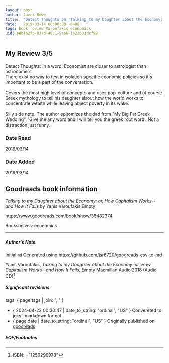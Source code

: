 ```yaml
---
layout: post
author: James Rowe
title:  "Detect Thoughts on 'Talking to my Daughter about the Economy: or, How Capitalism Works--and How It Fails'"
date:   2019-03-14 00:00:00 -0400
tags: book review Varoufakis economics
uid: a8bfa2fb-037d-4831-9a66-1622601dcf99
---
```


<!-- highly dependent on how you personally use jekyll templates, and how you want this to show up -->

## My Review 3/5

Detect Thoughts: In a word. Economist are closer to astrologist than astronomers.<br/>There exist no way to test in isolation specific economic policies so it's important to be a part of the conversation.<br/><br/>Covers the most high level of concepts and uses pop-culture and of course Greek mythology to tell his daughter about how the world works to concentrate wealth while leaving abject poverty in its wake.<br/><br/>Silly side note. The author epitomizes the dad from "My Big Fat Greek Wedding". 'Give me any word and I will tell you the greek root word'. Not a distraction just funny.

### Date Read
2019/03/14

### Date Added
2019/03/14

## Goodreads book information

*Talking to my Daughter about the Economy: or, How Capitalism Works--and How It Fails* by Yanis Varoufakis
Empty

https://www.goodreads.com/book/show/36482374

Bookshelves: economics

---

##### Author's Note

Initial `md` Generated using https://github.com/jsr6720/goodreads-csv-to-md

Yanis Varoufakis, *Talking to my Daughter about the Economy: or, How Capitalism Works--and How It Fails*, Empty Macmillan Audio 2018 (Audio CD)[^1]

##### Significant revisions

tags: { page.tags | join: ", " } <!-- todo move this somewhere -->

- { 2024-04-22 00:30:47 | date_to_string: "ordinal", "US" } Convereted to jekyll markdown format 
- { page.date | date_to_string: "ordinal", "US" } Originally published on [goodreads](https://www.goodreads.com)

##### EOF/Footnotes

[^1]: ISBN: ="1250296978"